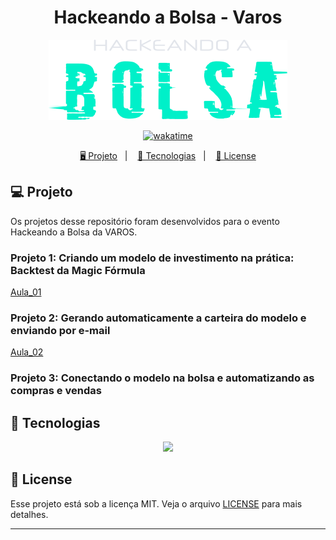 <h1 align="center">
  Hackeando a Bolsa - Varos
</h1>

<p align="center">
  <img src="./assets/hackeando-a-bolsa.svg">
</p>

<p align="center">
  <a href="https://wakatime.com/badge/user/68660678-6b86-4b78-98df-f5f41a37e1bc/project/aaf4063e-f121-432e-9c74-339150f9ea22"><img src="https://wakatime.com/badge/user/68660678-6b86-4b78-98df-f5f41a37e1bc/project/aaf4063e-f121-432e-9c74-339150f9ea22.svg" alt="wakatime"></a>
</p>

<p align="center">
  <a href="#-projeto">🖥️ Projeto</a>&nbsp;&nbsp;&nbsp;|&nbsp;&nbsp;&nbsp;
  <a href="#-tecnologias">🚀 Tecnologias</a>&nbsp;&nbsp;&nbsp;|&nbsp;&nbsp;&nbsp;
  <a href="#-license">📝 License</a>
</p>

## 💻 Projeto

Os projetos desse repositório foram desenvolvidos para o evento Hackeando a Bolsa da VAROS.

### Projeto 1: Criando um modelo de investimento na prática: Backtest da Magic Fórmula

[Aula_01](./aula_01/main.ipynb)

### Projeto 2: Gerando automaticamente a carteira do modelo e enviando por e-mail

[Aula_02](./aula_02/main.ipynb)

### Projeto 3: Conectando o modelo na bolsa e automatizando as compras e vendas

## 🚀 Tecnologias

<p align="center">
  <img src="https://img.shields.io/badge/python-3670A0?style=for-the-badge&logo=python&logoColor=ffdd54">
</p>

## 📝 License

Esse projeto está sob a licença MIT. Veja o arquivo [LICENSE](LICENSE) para mais detalhes.

---
